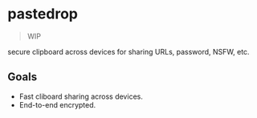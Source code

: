 # pastedrop

> WIP

secure clipboard across devices for sharing URLs, password, NSFW, etc.

## Goals

- Fast cliboard sharing across devices.
- End-to-end encrypted.

